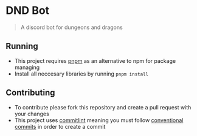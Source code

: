 # DND Bot
> A discord bot for dungeons and dragons

## Running
- This project requires [pnpm](https://pnpm.io/) as an alternative to npm for package managing
- Install all neccesary libraries by running `pnpm install`

## Contributing 
- To contribute please fork this repository and create a pull request with your changes 
- This project uses [commitlint]("https://github.com/conventional-changelog/commitlint) meaning you must follow [conventional commits]("https://www.conventionalcommits.org) in order to create a commit
